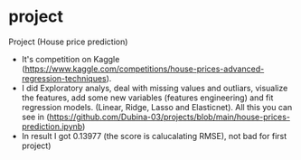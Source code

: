 # project
Project (House price prediction)
- It's competition on Kaggle (https://www.kaggle.com/competitions/house-prices-advanced-regression-techniques). 
- I did Exploratory analys, deal with missing values and outliars, visualize the features, add some new variables (features engineering) and fit regression models. (Linear, Ridge, Lasso and Elasticnet). All this you can see in (https://github.com/Dubina-03/projects/blob/main/house-prices-prediction.ipynb) 
- In result I got 0.13977 (the score is calucalating RMSE), not bad for first project) 

